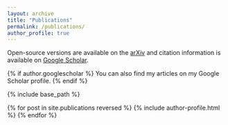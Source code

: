 ```yaml
---
layout: archive
title: "Publications"
permalink: /publications/
author_profile: true
---
```


Open-source versions are available on the [arXiv](https://arxiv.org/search/?searchtype=author&query=Faulkner%2C+M+F) and citation information is available on [Google Scholar](https://scholar.google.co.uk/citations?hl=en&user=uFW1iN4AAAAJ&view_op=list_works&gmla=AJsN-F6QhUFJ7kRjW_OCY-lAWaHwUqZKiaJFOcRdl7TIzHPpC-9kR-yPUpTDeWepq0-3l9LkdZRxGxE--IRrOF7msyldHypL8OqssQJnUtZSZh-aJPbKEEM).

{% if author.googlescholar %} You can also find my articles on my Google Scholar profile. {% endif %}

{% include base_path %}

{% for post in site.publications reversed %}
  {% include author-profile.html %}
{% endfor %}
